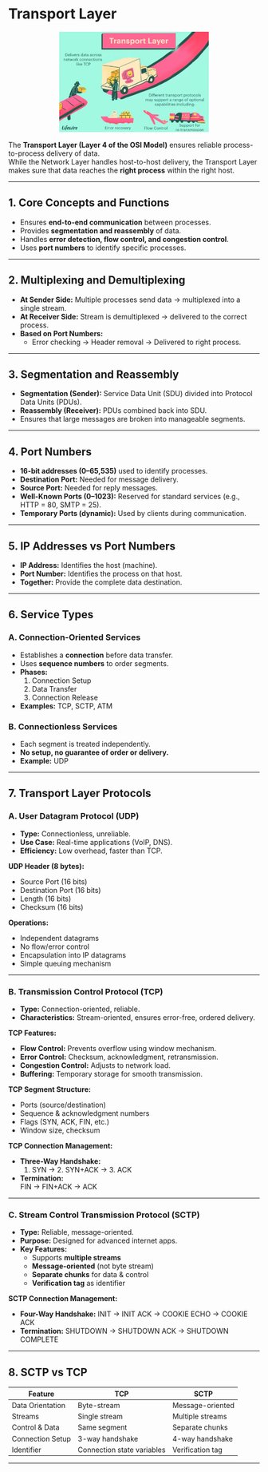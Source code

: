 # Transport Layer

<p align="center">
  <img src="./../Pictures-Doc/Transport-Layer.png" alt="Transport-Layer" width="300px"/>
</p>

The **Transport Layer (Layer 4 of the OSI Model)** ensures reliable process-to-process delivery of data.  
While the Network Layer handles host-to-host delivery, the Transport Layer makes sure that data reaches the **right process** within the right host.  

---

## 1. Core Concepts and Functions  
- Ensures **end-to-end communication** between processes.  
- Provides **segmentation and reassembly** of data.  
- Handles **error detection, flow control, and congestion control**.  
- Uses **port numbers** to identify specific processes.  

---

## 2. Multiplexing and Demultiplexing  
- **At Sender Side:** Multiple processes send data → multiplexed into a single stream.  
- **At Receiver Side:** Stream is demultiplexed → delivered to the correct process.  
- **Based on Port Numbers:**  
  - Error checking → Header removal → Delivered to right process.  

---

## 3. Segmentation and Reassembly  
- **Segmentation (Sender):** Service Data Unit (SDU) divided into Protocol Data Units (PDUs).  
- **Reassembly (Receiver):** PDUs combined back into SDU.  
- Ensures that large messages are broken into manageable segments.  

---

## 4. Port Numbers  
- **16-bit addresses (0–65,535)** used to identify processes.  
- **Destination Port:** Needed for message delivery.  
- **Source Port:** Needed for reply messages.  
- **Well-Known Ports (0–1023):** Reserved for standard services (e.g., HTTP = 80, SMTP = 25).  
- **Temporary Ports (dynamic):** Used by clients during communication.  

---

## 5. IP Addresses vs Port Numbers  
- **IP Address:** Identifies the host (machine).  
- **Port Number:** Identifies the process on that host.  
- **Together:** Provide the complete data destination.  

---

## 6. Service Types  

### A. Connection-Oriented Services  
- Establishes a **connection** before data transfer.  
- Uses **sequence numbers** to order segments.  
- **Phases:**  
  1. Connection Setup  
  2. Data Transfer  
  3. Connection Release  
- **Examples:** TCP, SCTP, ATM  

### B. Connectionless Services  
- Each segment is treated independently.  
- **No setup, no guarantee of order or delivery.**  
- **Example:** UDP  

---

## 7. Transport Layer Protocols  

### A. User Datagram Protocol (UDP)  
- **Type:** Connectionless, unreliable.  
- **Use Case:** Real-time applications (VoIP, DNS).  
- **Efficiency:** Low overhead, faster than TCP.  

**UDP Header (8 bytes):**  
- Source Port (16 bits)  
- Destination Port (16 bits)  
- Length (16 bits)  
- Checksum (16 bits)  

**Operations:**  
- Independent datagrams  
- No flow/error control  
- Encapsulation into IP datagrams  
- Simple queuing mechanism  

---

### B. Transmission Control Protocol (TCP)  
- **Type:** Connection-oriented, reliable.  
- **Characteristics:** Stream-oriented, ensures error-free, ordered delivery.  

**TCP Features:**  
- **Flow Control:** Prevents overflow using window mechanism.  
- **Error Control:** Checksum, acknowledgment, retransmission.  
- **Congestion Control:** Adjusts to network load.  
- **Buffering:** Temporary storage for smooth transmission.  

**TCP Segment Structure:**  
- Ports (source/destination)  
- Sequence & acknowledgment numbers  
- Flags (SYN, ACK, FIN, etc.)  
- Window size, checksum  

**TCP Connection Management:**  
- **Three-Way Handshake:**  
  1. SYN → 2. SYN+ACK → 3. ACK  
- **Termination:**  
  FIN → FIN+ACK → ACK  

---

### C. Stream Control Transmission Protocol (SCTP)  
- **Type:** Reliable, message-oriented.  
- **Purpose:** Designed for advanced internet apps.  
- **Key Features:**  
  - Supports **multiple streams**  
  - **Message-oriented** (not byte stream)  
  - **Separate chunks** for data & control  
  - **Verification tag** as identifier  

**SCTP Connection Management:**  
- **Four-Way Handshake:** INIT → INIT ACK → COOKIE ECHO → COOKIE ACK  
- **Termination:** SHUTDOWN → SHUTDOWN ACK → SHUTDOWN COMPLETE  

---

## 8. SCTP vs TCP  

| Feature              | TCP                         | SCTP                        |  
|----------------------|-----------------------------|-----------------------------|  
| Data Orientation     | Byte-stream                 | Message-oriented            |  
| Streams              | Single stream               | Multiple streams            |  
| Control & Data       | Same segment                | Separate chunks             |  
| Connection Setup     | 3-way handshake             | 4-way handshake             |  
| Identifier           | Connection state variables  | Verification tag            |  

---

